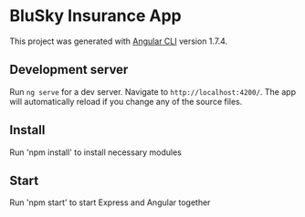 # BluSky Insurance App

This project was generated with [Angular CLI](https://github.com/angular/angular-cli) version 1.7.4.

## Development server

Run `ng serve` for a dev server. Navigate to `http://localhost:4200/`. The app will automatically reload if you change any of the source files.

## Install

Run 'npm install' to install necessary modules


## Start 

Run 'npm start' to start Express and Angular together
